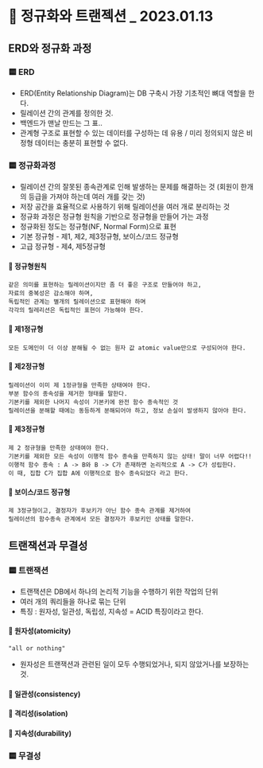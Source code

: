 # 📄 정규화와 트랜젝션 _ 2023.01.13

## ERD와 정규화 과정

### 🟨 ERD
* ERD(Entity Relationship Diagram)는 DB 구축시 가장 기초적인 뼈대 역할을 한다. 
* 릴레이션 간의 관계를 정의한 것.
* 백엔드가 맨날 만드는 그 표..
* 관계형 구조로 표현할 수 있는 데이터를 구성하는 데 유용 / 미리 정의되지 않은 비정형 데이터는 충분히 표현할 수 없다.

### 🟨 정규화과정
* 릴레이션 간의 잘못된 종속관계로 인해 발생하는 문제를 해결하는 것 (회원이 한개의 등급을 가져야 하는데 여러 개를 갖는 것)
* 저장 공간을 효율적으로 사용하기 위해 릴레이션을 여러 개로 분리하는 것
* 정규화 과정은 정규형 원칙을 기반으로 정규형을 만들어 가는 과정
* 정규화된 정도는 정규형(NF, Normal Form)으로 표현
* 기본 정규형 - 제1, 제2, 제3정규형, 보이스/코드 정규형
* 고급 정규형 - 제4, 제5정규형

#### 🔸 정규형원칙
    같은 의미를 표현하는 릴레이션이지만 좀 더 좋은 구조로 만들어야 하고, 
    자료의 중복성은 감소해야 하며, 
    독립적인 관계는 별개의 릴레이션으로 표현해야 하며
    각각의 릴레리션은 독립적인 표현이 가능해야 한다.

#### 🔸 제1정규형
    모든 도메인이 더 이상 분해될 수 없는 원자 값 atomic value만으로 구성되어야 한다.

#### 🔸 제2정규형
    릴레이션이 이미 제 1정규형을 만족한 상태여야 한다.
    부분 함수의 종속성을 제거한 형태를 말한다.
    기본키를 제외한 나머지 속성이 기본키에 완전 함수 종속적인 것
    릴레이션을 분해할 때에는 동등하게 분해되어야 하고, 정보 손실이 발생하지 않아야 한다.

#### 🔸 제3정규형
    제 2 정규형을 만족한 상태여야 한다.
    기본키를 제외한 모든 속성이 이행적 함수 종속을 만족하지 않는 상태! 말이 너무 어렵다!!
    이행적 함수 종속 : A -> B와 B -> C가 존재하면 논리적으로 A -> C가 성립한다.
    이 때, 집합 C가 집합 A에 이행적으로 함수 종속되었다 라고 한다.


#### 🔸 보이스/코드 정규형
    제 3정규형이고, 결정자가 후보키가 아닌 함수 종속 관계를 제거하여 
    릴레이션의 함수종속 관계에서 모든 결정자가 후보키인 상태를 말한다.

## 트랜잭션과 무결성

### 🟨 트랜잭션
* 트랜잭션은 DB에서 하나의 논리적 기능을 수행하기 위한 작업의 단위
* 여러 개의 쿼리들을 하나로 묶는 단위
* 특징 : 원자성, 일관성, 독립성, 지속성 = ACID 특징이라고 한다.

#### 🔸 원자성(atomicity)
    "all or nothing"

* 원자성은 트랜잭션과 관련된 일이 모두 수행되었거나, 되지 않았거나를 보장하는 것.

#### 🔸 일관성(consistency)


#### 🔸 격리성(isolation)

#### 🔸 지속성(durability)

### 🟨 무결성